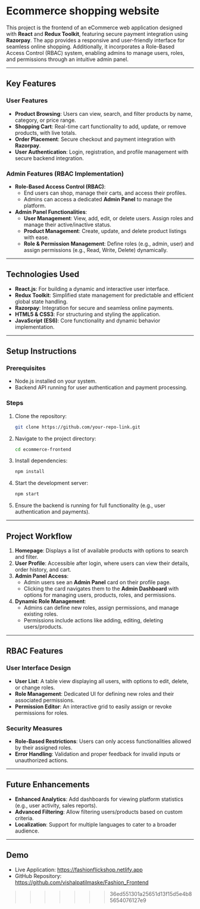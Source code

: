 # **Ecommerce shopping website**

This project is the frontend of an eCommerce web application designed with **React** and **Redux Toolkit**, featuring secure payment integration using **Razorpay**. The app provides a responsive and user-friendly interface for seamless online shopping. Additionally, it incorporates a Role-Based Access Control (RBAC) system, enabling admins to manage users, roles, and permissions through an intuitive admin panel.

---

## **Key Features**

### **User Features**

- **Product Browsing**: Users can view, search, and filter products by name, category, or price range.
- **Shopping Cart**: Real-time cart functionality to add, update, or remove products, with live totals.
- **Order Placement**: Secure checkout and payment integration with **Razorpay**.
- **User Authentication**: Login, registration, and profile management with secure backend integration.

### **Admin Features (RBAC Implementation)**

- **Role-Based Access Control (RBAC)**:
  - End users can shop, manage their carts, and access their profiles.
  - Admins can access a dedicated **Admin Panel** to manage the platform.
- **Admin Panel Functionalities**:
  - **User Management**: View, add, edit, or delete users. Assign roles and manage their active/inactive status.
  - **Product Management**: Create, update, and delete product listings with ease.
  - **Role & Permission Management**: Define roles (e.g., admin, user) and assign permissions (e.g., Read, Write, Delete) dynamically.

---

## **Technologies Used**

- **React.js**: For building a dynamic and interactive user interface.
- **Redux Toolkit**: Simplified state management for predictable and efficient global state handling.
- **Razorpay**: Integration for secure and seamless online payments.
- **HTML5 & CSS3**: For structuring and styling the application.
- **JavaScript (ES6)**: Core functionality and dynamic behavior implementation.

---

## **Setup Instructions**

### Prerequisites

- Node.js installed on your system.
- Backend API running for user authentication and payment processing.

### Steps

1. Clone the repository:
   ```bash
   git clone https://github.com/your-repo-link.git
   ```
2. Navigate to the project directory:
   ```bash
   cd ecommerce-frontend
   ```
3. Install dependencies:
   ```bash
   npm install
   ```
4. Start the development server:
   ```bash
   npm start
   ```
5. Ensure the backend is running for full functionality (e.g., user authentication and payments).

---

## **Project Workflow**

1. **Homepage**: Displays a list of available products with options to search and filter.
2. **User Profile**: Accessible after login, where users can view their details, order history, and cart.
3. **Admin Panel Access**:
   - Admin users see an **Admin Panel** card on their profile page.
   - Clicking the card navigates them to the **Admin Dashboard** with options for managing users, products, roles, and permissions.
4. **Dynamic Role Management**:
   - Admins can define new roles, assign permissions, and manage existing roles.
   - Permissions include actions like adding, editing, deleting users/products.

---

## **RBAC Features**

### **User Interface Design**

- **User List**: A table view displaying all users, with options to edit, delete, or change roles.
- **Role Management**: Dedicated UI for defining new roles and their associated permissions.
- **Permission Editor**: An interactive grid to easily assign or revoke permissions for roles.

### **Security Measures**

- **Role-Based Restrictions**: Users can only access functionalities allowed by their assigned roles.
- **Error Handling**: Validation and proper feedback for invalid inputs or unauthorized actions.

---

## **Future Enhancements**

- **Enhanced Analytics**: Add dashboards for viewing platform statistics (e.g., user activity, sales reports).
- **Advanced Filtering**: Allow filtering users/products based on custom criteria.
- **Localization**: Support for multiple languages to cater to a broader audience.

---

## **Demo**

- Live Application: https://fashionflickshop.netlify.app
- GitHub Repository: https://github.com/vishalpatilmaske/Fashion_Frontend

> > > > > > > 36ed551301a25651d13f15d5e4b85654076127e9
